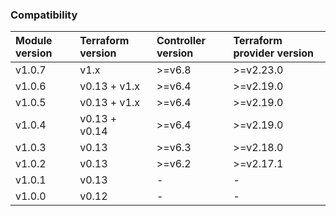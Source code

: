 ### Compatibility
Module version | Terraform version | Controller version | Terraform provider version
:--- | :--- | :--- | :---
v1.0.7 | v1.x | >=v6.8 | >=v2.23.0
v1.0.6 | v0.13 + v1.x | >=v6.4 | >=v2.19.0
v1.0.5 | v0.13 + v1.x | >=v6.4 | >=v2.19.0
v1.0.4 | v0.13 + v0.14 | >=v6.4 | >=v2.19.0
v1.0.3 | v0.13 | >=v6.3 | >=v2.18.0
v1.0.2 | v0.13 | >=v6.2 | >=v2.17.1
v1.0.1 | v0.13 | - | -
v1.0.0 | v0.12 | - | -